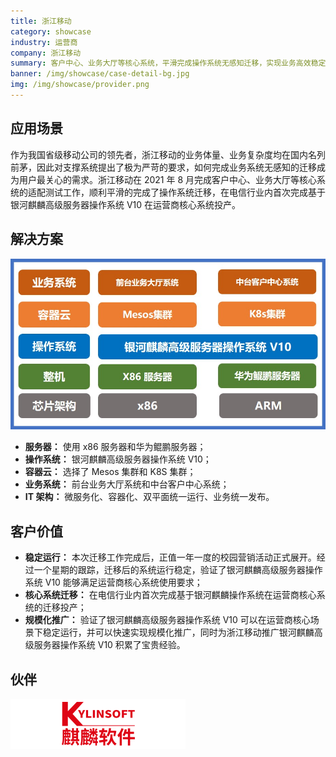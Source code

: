 ```yaml
---
title: 浙江移动
category: showcase
industry: 运营商
company: 浙江移动
summary: 客户中心、业务大厅等核心系统，平滑完成操作系统无感知迁移，实现业务高效稳定运行
banner: /img/showcase/case-detail-bg.jpg
img: /img/showcase/provider.png
---
```


<div >

## 应用场景

作为我国省级移动公司的领先者，浙江移动的业务体量、业务复杂度均在国内名列前茅，因此对支撑系统提出了极为严苛的要求，如何完成业务系统无感知的迁移成为用户最关心的需求。浙江移动在 2021 年 8 月完成客户中心、业务大厅等核心系统的适配测试工作，顺利平滑的完成了操作系统迁移，在电信行业内首次完成基于银河麒麟高级服务器操作系统 V10 在运营商核心系统投产。

## 解决方案

<div align="center" class="case-img"><img src="./p1.jpg"/></div>

- **服务器：** 使用 x86 服务器和华为鲲鹏服务器；
- **操作系统：** 银河麒麟高级服务器操作系统 V10；
- **容器云：** 选择了 Mesos 集群和 K8S 集群；
- **业务系统：** 前台业务大厅系统和中台客户中心系统；
- **IT 架构：** 微服务化、容器化、双平面统一运行、业务统一发布。

## 客户价值

- **稳定运行：** 本次迁移工作完成后，正值一年一度的校园营销活动正式展开。经过一个星期的跟踪，迁移后的系统运行稳定，验证了银河麒麟高级服务器操作系统 V10 能够满足运营商核心系统使用要求；
- **核心系统迁移：** 在电信行业内首次完成基于银河麒麟操作系统在运营商核心系统的迁移投产；
- **规模化推广：** 验证了银河麒麟高级服务器操作系统 V10 可以在运营商核心场景下稳定运行，并可以快速实现规模化推广，同时为浙江移动推广银河麒麟高级服务器操作系统 V10 积累了宝贵经验。

## 伙伴

<div ><img src="./qiling.png"/></div>

</div>
